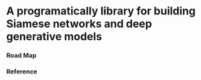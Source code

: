 # A programatically library for building Siamese networks and deep generative models


### Road Map

### Reference


